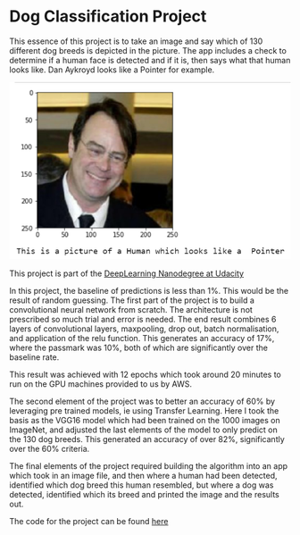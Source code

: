 # Dog Classification Project
This essence of this project is to take an image and say which of 130 different dog breeds is depicted in the picture.  The app includes a check to determine if a human face is detected and if it is, then says what that human looks like.  Dan Aykroyd looks like a Pointer for example.

![DanAykroyd](/DanAckroydDog.png)

This project is part of the [DeepLearning Nanodegree at Udacity](https://www.udacity.com/course/deep-learning-nanodegree--nd101)  

In this project, the baseline of predictions is less than 1%.  This would be the result of random guessing.
The first part of the project is to build a convolutional neural network from scratch.  The architecture is not prescribed so much trial and error is needed.  The end result combines 6 layers of convolutional layers, maxpooling, drop out, batch normalisation, and application of the relu function.  This generates an accuracy of 17%, where the passmark was 10%, both of which are significantly over the baseline rate.

This result was achieved with 12 epochs which took around 20 minutes to run on the GPU machines provided to us by AWS.  

The second element of the project was to better an accuracy of 60% by leveraging pre trained models, ie using Transfer Learning.  Here I took the basis as the VGG16 model which had been trained on the 1000 images on ImageNet, and adjusted the last elements of the model to only predict on the 130 dog breeds.  This generated an accuracy of over 82%, significantly over the 60% criteria.

The final elements of the project required building the algorithm into an app which took in an image file, and then where a human had been detected, identified which dog breed this human resembled, but where a dog was detected, identified which its breed and printed the image and the results out.  

The code for the project can be found [here](https://github.com/jamesoliver1981/Dog_classification/blob/master/dog_app%20updated_200608.ipynb)



